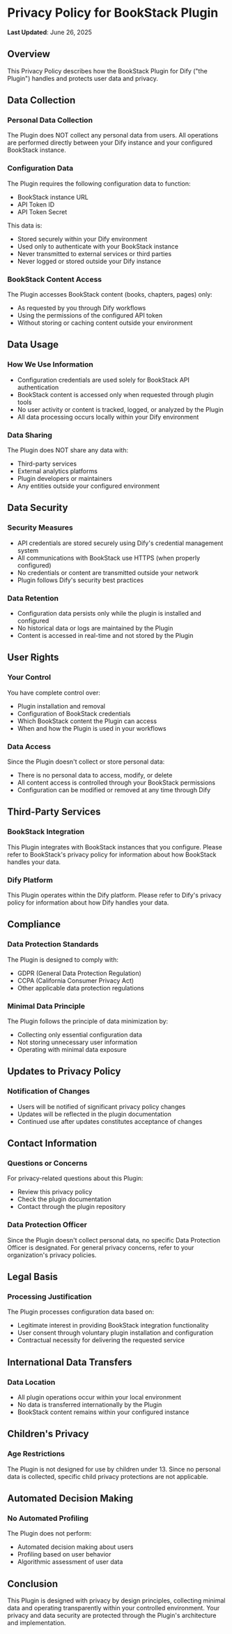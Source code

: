 # Privacy Policy for BookStack Plugin

**Last Updated**: June 26, 2025

## Overview

This Privacy Policy describes how the BookStack Plugin for Dify ("the Plugin") handles and protects user data and privacy.

## Data Collection

### Personal Data Collection
The Plugin does NOT collect any personal data from users. All operations are performed directly between your Dify instance and your configured BookStack instance.

### Configuration Data
The Plugin requires the following configuration data to function:
- BookStack instance URL
- API Token ID
- API Token Secret

This data is:
- Stored securely within your Dify environment
- Used only to authenticate with your BookStack instance
- Never transmitted to external services or third parties
- Never logged or stored outside your Dify instance

### BookStack Content Access
The Plugin accesses BookStack content (books, chapters, pages) only:
- As requested by you through Dify workflows
- Using the permissions of the configured API token
- Without storing or caching content outside your environment

## Data Usage

### How We Use Information
- Configuration credentials are used solely for BookStack API authentication
- BookStack content is accessed only when requested through plugin tools
- No user activity or content is tracked, logged, or analyzed by the Plugin
- All data processing occurs locally within your Dify environment

### Data Sharing
The Plugin does NOT share any data with:
- Third-party services
- External analytics platforms
- Plugin developers or maintainers
- Any entities outside your configured environment

## Data Security

### Security Measures
- API credentials are stored securely using Dify's credential management system
- All communications with BookStack use HTTPS (when properly configured)
- No credentials or content are transmitted outside your network
- Plugin follows Dify's security best practices

### Data Retention
- Configuration data persists only while the plugin is installed and configured
- No historical data or logs are maintained by the Plugin
- Content is accessed in real-time and not stored by the Plugin

## User Rights

### Your Control
You have complete control over:
- Plugin installation and removal
- Configuration of BookStack credentials
- Which BookStack content the Plugin can access
- When and how the Plugin is used in your workflows

### Data Access
Since the Plugin doesn't collect or store personal data:
- There is no personal data to access, modify, or delete
- All content access is controlled through your BookStack permissions
- Configuration can be modified or removed at any time through Dify

## Third-Party Services

### BookStack Integration
This Plugin integrates with BookStack instances that you configure. Please refer to BookStack's privacy policy for information about how BookStack handles your data.

### Dify Platform
This Plugin operates within the Dify platform. Please refer to Dify's privacy policy for information about how Dify handles your data.

## Compliance

### Data Protection Standards
The Plugin is designed to comply with:
- GDPR (General Data Protection Regulation)
- CCPA (California Consumer Privacy Act)
- Other applicable data protection regulations

### Minimal Data Principle
The Plugin follows the principle of data minimization by:
- Collecting only essential configuration data
- Not storing unnecessary user information
- Operating with minimal data exposure

## Updates to Privacy Policy

### Notification of Changes
- Users will be notified of significant privacy policy changes
- Updates will be reflected in the plugin documentation
- Continued use after updates constitutes acceptance of changes

## Contact Information

### Questions or Concerns
For privacy-related questions about this Plugin:
- Review this privacy policy
- Check the plugin documentation
- Contact through the plugin repository

### Data Protection Officer
Since the Plugin doesn't collect personal data, no specific Data Protection Officer is designated. For general privacy concerns, refer to your organization's privacy policies.

## Legal Basis

### Processing Justification
The Plugin processes configuration data based on:
- Legitimate interest in providing BookStack integration functionality
- User consent through voluntary plugin installation and configuration
- Contractual necessity for delivering the requested service

## International Data Transfers

### Data Location
- All plugin operations occur within your local environment
- No data is transferred internationally by the Plugin
- BookStack content remains within your configured instance

## Children's Privacy

### Age Restrictions
The Plugin is not designed for use by children under 13. Since no personal data is collected, specific child privacy protections are not applicable.

## Automated Decision Making

### No Automated Profiling
The Plugin does not perform:
- Automated decision making about users
- Profiling based on user behavior
- Algorithmic assessment of user data

## Conclusion

This Plugin is designed with privacy by design principles, collecting minimal data and operating transparently within your controlled environment. Your privacy and data security are protected through the Plugin's architecture and implementation.
